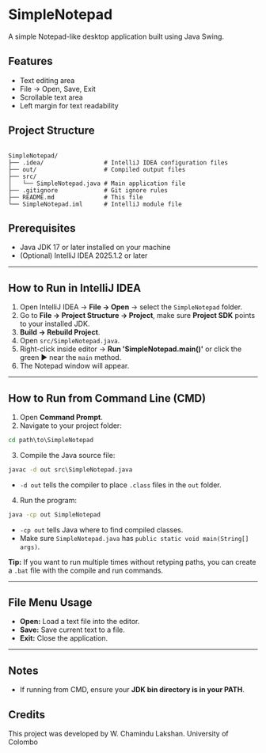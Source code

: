 # SimpleNotepad

A simple Notepad-like desktop application built using Java Swing.

## Features

- Text editing area
- File → Open, Save, Exit
- Scrollable text area
- Left margin for text readability

## Project Structure

```

SimpleNotepad/
├── .idea/                 # IntelliJ IDEA configuration files
├── out/                   # Compiled output files
├── src/
│   └── SimpleNotepad.java # Main application file
├── .gitignore             # Git ignore rules
├── README.md              # This file
└── SimpleNotepad.iml      # IntelliJ module file

````

## Prerequisites

- Java JDK 17 or later installed on your machine
- (Optional) IntelliJ IDEA 2025.1.2 or later

---

## How to Run in IntelliJ IDEA

1. Open IntelliJ IDEA → **File → Open** → select the `SimpleNotepad` folder.  
2. Go to **File → Project Structure → Project**, make sure **Project SDK** points to your installed JDK.  
3. **Build → Rebuild Project**.  
4. Open `src/SimpleNotepad.java`.  
5. Right-click inside editor → **Run 'SimpleNotepad.main()'** or click the green ▶️ near the `main` method.  
6. The Notepad window will appear.

---

## How to Run from Command Line (CMD)

1. Open **Command Prompt**.  
2. Navigate to your project folder:

```cmd
cd path\to\SimpleNotepad
````

3. Compile the Java source file:

```cmd
javac -d out src\SimpleNotepad.java
```

* `-d out` tells the compiler to place `.class` files in the `out` folder.

4. Run the program:

```cmd
java -cp out SimpleNotepad
```

* `-cp out` tells Java where to find compiled classes.
* Make sure `SimpleNotepad.java` has `public static void main(String[] args)`.

**Tip:** If you want to run multiple times without retyping paths, you can create a `.bat` file with the compile and run commands.

---

## File Menu Usage

* **Open:** Load a text file into the editor.
* **Save:** Save current text to a file.
* **Exit:** Close the application.

---

## Notes

* If running from CMD, ensure your **JDK bin directory is in your PATH**.

## Credits 

This project was developed by W. Chamindu Lakshan.
University of Colombo

